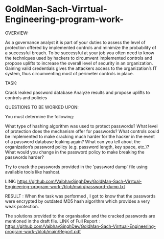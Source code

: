 # GoldMan-Sach-Virrtual-Engineering-program-work-

OVERVIEW:

As a governance analyst it is part of your duties to assess the level of protection offered by implemented controls and minimize the probability of a successful breach. To be successful at your job you often need to know the techniques used by hackers to circumvent implemented controls and propose uplifts to increase the overall level of security in an organization. Gaining valid credentials gives the attackers access to the organization’s IT system, thus circumventing most of perimeter controls in place.

TASK:

Crack leaked password database
Analyze results and propose uplifts to controls and policies

QUESTIONS TO BE WORKED UPON:

You must determine the following:

What type of hashing algorithm was used to protect passwords?
What level of protection does the mechanism offer for passwords?
What controls could be implemented to make cracking much harder for the hacker in the event of a password database leaking again?
What can you tell about the organization’s password policy (e.g. password length, key space, etc.)?
What would you change in the password policy to make breaking the passwords harder? 

Try to crack the passwords provided in the 'password dump' file using available tools like hashcat.

LINK: https://github.com/VaibhavSinghDev/GoldMan-Sach-Virrtual-Engineering-program-work-/blob/main/password-dump.txt



RESULT : 
When the task was performed , I got to know that the passwords were encrypted by outdated MD5 hash algorithm which  provides a very weak protection.

The solutions provided to the organisation and the cracked passwords are mentioned in the draft file.
LINK of Full Report : https://github.com/VaibhavSinghDev/GoldMan-Sach-Virrtual-Engineering-program-work-/blob/main/Report.pdf






